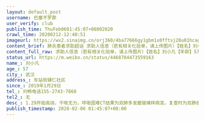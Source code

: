```yaml
---
layout: default_post
username: 巴塞不罗那
user_verify: club
publish_time: ThuFeb0601:45:07+08002020
crawl_time: 20200212-12:40:51
imageurl: https://wx2.sinaimg.cn/orj360/4ba77666gy1gbm1x0fftsj20u01hcagx.jpg,https://wx3.sinaimg.cn/orj360/4ba77666gy1gbm1x1674zj21es0skdlx.jpg,https://wx1.sinaimg.cn/orj360/4ba77666gy1gbm1x1no7ej21400u0tbi.jpg,https://wx2.sinaimg.cn/orj360/4ba77666gy1gbm1x28m7nj212p0lr0x2.jpg,https://wx2.sinaimg.cn/orj360/4ba77666gy1gbm1x2ni82j20u0140dnw.jpg,https://wx1.sinaimg.cn/orj360/4ba77666gy1gbm1x3aw7pj20u0140k2d.jpg,https://wx2.sinaimg.cn/orj360/4ba77666gy1gbm1x01p0xj20u0140thd.jpg,https://wx4.sinaimg.cn/orj360/4ba77666gy1gbm1x3r6pjj20u0140wnm.jpg
content_brief: 肺炎患者求助超话 求助人信息（若有相关化验单，请上传图片）【姓名】刘小凡【年龄】57【所在城市】武汉【所在小区、社区】车站街辅仁社区【患病时间】2019年1月29日【联系方式】刘畅 电话: 155-2743-7868【其他紧急联系人】无【病情描述】 1.29开始高烧，干咳无力，呼吸困难CT结果为双肺 ...全文
content_full_raw: 求助人信息（若有相关化验单，请上传图片）【姓名】刘小凡【年龄】57【所在城市】武汉【所在小区、社区】车站街辅仁社区【患病时间】2019年1月29日【联系方式】刘畅电话:155-2743-7868【其他紧急联系人】无【病情描述】1.29开始高烧，干咳无力，呼吸困难CT结果为双肺多发磨玻璃样病变。复查时为双肺感染性病变2月3日， 父亲高烧41，血氧浓度85(远低于正常值95)脉搏119。2月4日，复查，双肺散在感染性病灶，超敏C指数更高了。核酸检测做了两次，第一次阴性，第二次结果暂时没出。2月5日，在汉口医院急诊，血氧74，因为没有氧气设备，跨区去了另一所医院。目前在医院观察，有呼吸机支持着，但呼吸机一取，没多久血氧直降到60，现在爸爸几乎失去行动能力，手一直抖。医生看了ct说肺部都白了，非常严重了，血氧含量低直接导致多器官衰竭。父亲急需住院床位！重症！现在的情况是父亲不能离开呼吸机，多器官衰竭的边缘，所有血项紊乱，十万火急。希望能马上找到医院收治！！！感激不尽！！！武汉
status_url: https://m.weibo.cn/status/4468784473559163
name_: 刘小凡
age_: 57
city_: 武汉
address_: 车站街辅仁社区
since_: 2019年1月29日
tel_: 刘畅电话155-2743-7868
tel2_: 无
desc_: 1.29开始高烧，干咳无力，呼吸困难CT结果为双肺多发磨玻璃样病变。复查时为双肺感染性病变2月3日， 父亲高烧41，血氧浓度85(远低于正常值95)脉搏119。2月4日，复查，双肺散在感染性病灶，超敏C指数更高了。核酸检测做了两次，第一次阴性，第二次结果暂时没出。2月5日，在汉口医院急诊，血氧74，因为没有氧气设备，跨区去了另一所医院。目前在医院观察，有呼吸机支持着，但呼吸机一取，没多久血氧直降到60，现在爸爸几乎失去行动能力，手一直抖。医生看了ct说肺部都白了，非常严重了，血氧含量低直接导致多器官衰竭。父亲急需住院床位！重症！现在的情况是父亲不能离开呼吸机，多器官衰竭的边缘，所有血项紊乱，十万火急。希望能马上找到医院收治！！！感激不尽！！！武汉
publish_timestamp: 2020-02-06 01:45:07+08:00
---
```

